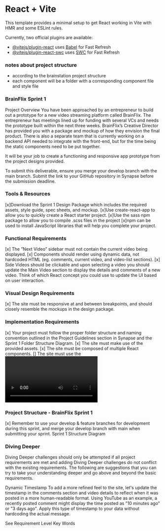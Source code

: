 # React + Vite

This template provides a minimal setup to get React working in Vite with HMR and some ESLint rules.

Currently, two official plugins are available:

- [@vitejs/plugin-react](https://github.com/vitejs/vite-plugin-react/blob/main/packages/plugin-react/README.md) uses [Babel](https://babeljs.io/) for Fast Refresh
- [@vitejs/plugin-react-swc](https://github.com/vitejs/vite-plugin-react-swc) uses [SWC](https://swc.rs/) for Fast Refresh

### notes about project structure
- according to the brainstation project structure
- each component will be a folder with a corresponding component file and style file

### BrainFlix Sprint 1
Project Overview
You have been approached by an entrepreneur to build out a prototype for a new video streaming platform called BrainFlix. The entrepreneur has meetings lined up for funding with several VCs and needs the prototype built within the next three weeks. BrainFlix’s Creative Director has provided you with a package and mockup of how they envision the final product. There is also a separate team that is currently working on a backend API needed to integrate with the front-end, but for the time being the static components need to be put together.

It will be your job to create a functioning and responsive app prototype from the project designs provided.

To submit this deliverable, ensure you merge your develop branch with the main branch. Submit the link to your GitHub repository in Synapse before the submission deadline.

### Tools & Resources
[x]Download the Sprint 1 Design Package which includes the required assets, style guide, spec sheets, and mockup.
[x]Use create-react-app to allow you to quickly create a React starter project.
[x]Use the sass npm package to allow you to compile .scss files in the project
[x]npm can be used to install JavaScript libraries that will help you complete your project.
### Functional Requirements
[x] The ”Next Video” sidebar must not contain the current video being displayed.
[x] Components should render using dynamic data, not hardcoded HTML (eg. comments, current video, and video-list sections).
[x] Side Videos should be clickable and upon selecting a video you should update the Main Video section to display the details and comments of a new video. Think of which React concept you could use to update the UI based on user interaction.
### Visual Design Requirements
[x] The site must be responsive at and between breakpoints, and should closely resemble the mockups in the design package.
### Implementation Requirements
[x] Your project must follow the proper folder structure and naming convention outlined in the Project Guidelines section in Synapse and the Sprint 1 Folder Structure Diagram.
[x] The site must make use of the provided assets.
[x] The site must be composed of multiple React components.
[] The site must use the <video> tag for the video player.
Although the <video> tag will not be functional for this sprint, all visual elements of the video player must exist on the deliverable without functionality.
Use the poster attribute to have the video player resemble the mockup.
[x] Video controls should be the default <video> controls. Don’t worry if the default styling doesn’t match the mockups, re-styling them will be part of the later sprint.
[x] Using both of the data files provided from the assets, you must use state to hold the data and pass it down as props to generate side-videos and main-video content including comments.
[x] The data files provided are meant to mimic a REST API response, where one endpoint will return a small amount of data for each video that exists, the second endpoint will return all the data for one specific video. Think about how you may use the data files provided to achieve this within your project.
[x] The main-video should be included in the side-videos array held in state (with the same object keys as other side-video objects) and filtered out of the side-videos section programmatically when rendering the component.
[x] The main-video object, with extended properties, should be held in a separate portion of state
[x] The comments-section form doesn’t need to be functional. You don’t need to be able to post new comments for this Sprint, but the comments still need to be rendered dynamically (data coming from comments property of the main-video object stored in state).
[x] You must use SASS for your styling and take advantage of SASS variables, plus any other SASS features that can help improve your code.
[x] Class naming for your styling must use BEM.
[x] Layout of the site must use Flexbox.
### Project Structure - BrainFlix Sprint 1
[x] Remember to use your develop & feature branches for development during this sprint, and merge your develop branch with main when submitting your sprint. Sprint 1 Structure Diagram

### Diving Deeper
Diving Deeper challenges should only be attempted if all project requirements are met and adding Diving Deeper challenges do not conflict with the existing requirements. The following are suggestions that you can try to take your understanding deeper and go above and beyond the basic requirements.

Dynamic Timestamp
To add a more refined feel to the site, let's update the timestamp in the comments section and video details to reflect when it was posted in a more human-readable format. Using YouTube as an example, a recently posted comment might display the time posted as "10 minutes ago" or "3 days ago". Apply this type of timestamp to your data without hardcoding the actual message.

See Requirement Level Key Words